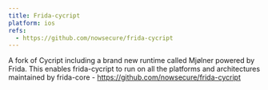 ```yaml
---
title: Frida-cycript
platform: ios
refs:
  - https://github.com/nowsecure/frida-cycript
---
```


A fork of Cycript including a brand new runtime called Mjølner powered by Frida. This enables frida-cycript to run on all the platforms and architectures maintained by frida-core - <https://github.com/nowsecure/frida-cycript>